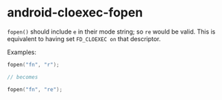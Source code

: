 # android-cloexec-fopen

`fopen()` should include `e` in their mode string; so `re` would be
valid. This is equivalent to having set `FD_CLOEXEC on` that descriptor.

Examples:

``` c++
fopen("fn", "r");

// becomes

fopen("fn", "re");
```
